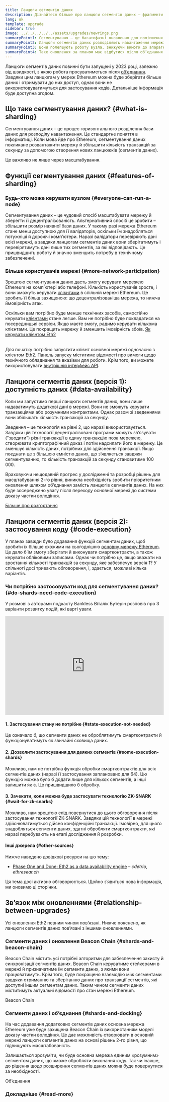 ```yaml
---
title: Ланцюги сегментів даних
description: Дізнайтеся більше про ланцюги сегментів даних – фрагменти мережі Ethereum, що дають змогу здійснювати більше транзакцій і полегшують роботу.
lang: uk
template: upgrade
sidebar: true
image: ../../../../../assets/upgrades/newrings.png
summaryPoint1: Сегментування — це багатофазні оновлення для поліпшення масштабованості та пропускної здатності Ethereum.
summaryPoint2: Ланцюги сегментів даних розподіляють навантаження мережі між 64 новими ланцюгами.
summaryPoint3: Вони полегшують роботу вузла, знижуючи вимоги до апаратних засобів.
summaryPoint4: Таке оновлення за планом має відбутися після об’єднання основної мережі з Beacon Chain.
---
```


<UpgradeStatus date="~2023">
    Ланцюги сегментів даних повинні бути запущені у 2023 році, залежно від швидкості, з якою робота просуватиметься після <a href="/upgrades/merge/">об’єднання</a>. Завдяки цим ланцюгам у мереж Ethereum можна буде зберігати більше даних і отримувати до них доступ, однак вони не використовуватимуться для застосування кодів. Детальніше інформація буде доступна згодом.
</UpgradeStatus>

## Що таке сегментування даних? {#what-is-sharding}

Сегментування даних – це процес горизонтального розділення бази даних для розподілу навантаження. Це стандартне поняття в інформатиці. Коли мова йде про Ethereum, сегментування даних покликане розвантажити мережу й збільшити кількість транзакцій за секунду за допомогою створення нових ланцюжків (сегментів даних).

Це важливо не лише через масштабування.

## Функції сегментування даних {#features-of-sharding}

### Будь-хто може керувати вузлом {#everyone-can-run-a-node}

Сегментування даних – це чудовий спосіб масштабувати мережу й зберегти її децентралізованість. Альтернативний спосіб це зробити – збільшити розмір наявної бази даних. У такому разі мережа Ethereum стане менш доступною для її валідаторів, оскільки їм знадобляться потужніші й дорожчі комп’ютери. Наразі валідатори перевіряють дані всієї мережі, а завдяки ланцюгам сегментів даних вони зберігатимуть і перевірятимуть дані лише тих сегментів, за які відповідають. Це пришвидшить роботу й значно зменшить потребу в технічному забезпеченні.

### Більше користувачів мережі {#more-network-participation}

Зрештою сегментування даних дасть змогу керувати мережею Ethereum на комп’ютері або телефоні. Кількість користувачів зросте, і вони зможуть керувати [клієнтами](/developers/docs/nodes-and-clients/) в спільній мережі Ethereum. Це зробить її більш захищеною: що децентралізованіша мережа, то нижча ймовірність атак.

Оскільки вам потрібно буде менше технічних засобів, самостійно керувати [клієнтами](/developers/docs/nodes-and-clients/) стане легше. Вам не потрібно буде покладатися на посередницькі сервіси. Якщо маєте змогу, радимо керувати кількома клієнтами. Це покращить мережу й зменшить імовірність збоїв. [Як керувати клієнтом Eth2](/upgrades/get-involved/)

<br />

<InfoBanner isWarning={true}>
  Для початку потрібно запустити клієнт основної мережі одночасно з клієнтом Eth2. <a href="https://launchpad.ethereum.org" target="_blank">Панель запуску</a> міститиме відомості про вимоги щодо технічного обладнання та вказівки для роботи. Крім того, ви можете використовувати <a href="/developers/docs/apis/backend/#available-libraries">внутрішній інтерфейс API</a>.
</InfoBanner>

## Ланцюги сегментів даних (версія 1): доступність даних {#data-availability}

Коли ми запустимо перші ланцюги сегментів даних, вони лише надаватимуть додаткові дані в мережі. Вони не зможуть керувати транзакціями або розумними контрактами. Однак разом зі зведеннями вони збільшать кількість транзакцій за секунду.

Зведення – це технологія на рівні 2, що наразі використовується. Завдяки цій технології децентралізовані програми можуть зв’язувати ("зводити") різні транзакції в єдину транзакцію поза мережею, створювати криптографічний доказ і потім надсилати його в мережу. Це зменшує кількість даних, потрібних для здійснення транзакції. Якщо поєднати це з більшою ємністю даних, що з’являється завдяки сегментуванню, то кількість транзакцій за секунду становитиме 100 000.

<InfoBanner isWarning={false}>
  Враховуючи нещодавній прогрес у дослідженні та розробці рішень для масштабування 2-го рівня, виникла необхідність зробити пріоритетним оновлення шляхом об’єднання замість ланцюгів сегментів даних. На них буде зосереджено увагу після переходу основної мережі до системи доказу частки володіння.

[Більше про розгортання](/developers/docs/scaling/layer-2-rollups/)
</InfoBanner>

## Ланцюги сегментів даних (версія 2): застосування коду {#code-execution}

У планах завжди було додавання функцій сегментам даних, щоб зробити їх більше схожими на сьогоднішню [основну мережу Ethereum](/glossary/#mainnet). Це дало б їм змогу зберігати й виконувати смартконтракти, а також керувати обліковими записами. Однак чи потрібно це, якщо зважати на зростання кількості транзакцій за секунду, яке забезпечує версія 1? У спільноті досі тривають обговорення, і, здається, можливі кілька варіантів.

### Чи потрібно застосовувати код для сегментування даних? {#do-shards-need-code-execution}

У розмові з авторами подкасту Bankless Віталік Бутерін розповів про 3 варіанти розвитку подій, які варті уваги.

<iframe width="100%" height="315" src="https://www.youtube.com/embed/-R0j5AMUSzA?start=5841" frameborder="0" allow="accelerometer; autoplay; clipboard-write; encrypted-media; gyroscope; picture-in-picture" allowfullscreen mark="crwd-mark"></iframe>

#### 1. Застосування стану не потрібне {#state-execution-not-needed}

Це означало б, що сегменти даних не оброблятимуть смартконтракти й функціонуватимуть як звичайні сховища даних.

#### 2. Дозволити застосування для деяких сегментів {#some-execution-shards}

Можливо, нам не потрібна функція обробки смартконтрактів для всіх сегментів даних (наразі її застосування заплановано для 64). Цю функцію можна було б додати лише для кількох сегментів, а інші залишити як є. Це пришвидшило б обробку.

#### 3. Зачекати, коли можна буде застосувати технологію ZK-SNARK {#wait-for-zk-snarks}

Можливо, нам зрештою слід повернутися до цього обговорення після застосування технології ZK-SNARK. Завдяки цій технології в мережі здійснюватимуться дійсно конфіденційні транзакції. Імовірно, для цього знадобляться сегменти даних, здатні обробляти смартконтракти, які наразі перебувають на етапі дослідження й розробки.

#### Інші джерела {#other-sources}

Нижче наведено довідкові ресурси на цю тему:

- [Phase One and Done: Eth2 as a data availability engine](https://ethresear.ch/t/phase-one-and-done-eth2-as-a-data-availability-engine/5269/8) – _cdetrio, ethresear.ch_

Ця тема досі активно обговорюється. Щойно з’явиться нова інформація, ми оновимо ці сторінки.

## Зв’язок між оновленнями {#relationship-between-upgrades}

Усі оновлення Eth2 певним чином пов’язані. Нижче пояснено, як ланцюги сегментів даних пов’язані з іншими оновленнями.

### Сегменти даних і оновлення Beacon Chain {#shards-and-beacon-chain}

Beacon Chain містить усі потрібні алгоритми для забезпечення захисту й синхронізації сегментів даних. Beacon Chain керуватиме стейкерами в мережі й призначатиме їм сегменти даних, з якими вони працюватимуть. Крім того, буде покращено взаємодію між сегментами завдяки отриманню та зберіганню даних про транзакції сегментів, які доступні іншим сегментам даних. Таким чином сегменти даних міститимуть актуальні відомості про стан мережі Ethereum.

<ButtonLink to="/upgrades/beacon-chain/">Beacon Chain</ButtonLink>

### Сегменти даних і об’єднання {#shards-and-docking}

На час додавання додаткових сегментів даних основна мережа Ethereum уже буде захищена Beacon Chain із використанням моделі доказу частки володіння. Це дає можливість створювати в основній мережі ланцюги сегментів даних на основі рішень 2-го рівня, що підвищують масштабованість.

Залишається зрозуміти, чи буде основна мережа єдиним «розумним» сегментом даних, що зможе обробляти виконання коду. Так чи інакше, до рішення щодо розширення сегментів даних можна буде повернутися за необхідності.

<ButtonLink to="/upgrades/merge/">Об’єднання</ButtonLink>

<Divider />

### Докладніше {#read-more}

<ShardChainsList />
